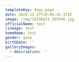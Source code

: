```yaml
---
templateKey: dogs-page
date: 2020-12-27T20:04:42.375Z
image: /img/20190421_105546.jpg
officialName: test
lineage: test
homeName: test
gender: gone
birthDate: ''
galleryImages:
  - description: ''
---
```


